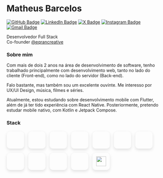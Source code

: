 # Matheus Barcelos

[![GitHub Badge](https://img.shields.io/badge/-barcelosdev-e9e9e9?style=flat-rounded&logo=GitHub&logoColor=1E1E1E&link=https://github.com/barcelosdev)](https://github.com/barcelosdev)
[![LinkedIn Badge](https://img.shields.io/badge/-/barcelosdev-e9e9e9?style=flat-rounded&logo=LinkedIn&logoColor=147CA6&link=https://www.linkedin.com/in/barcelosdev/)](https://www.linkedin.com/in/barcelosdev/)
[![X Badge](https://img.shields.io/badge/-barcelosdev-e9e9e9?style=flat-rounded&logo=X&logoColor=1e1e1e&link=https://twitter.com/barcelosdev)](https://twitter.com/barcelosdev)
[![Instagram Badge](https://img.shields.io/badge/-barcelosdev-e9e9e9?style=flat-rounded&logo=Instagram&link=https://www.instagram.com/barcelosdev/)](https://www.instagram.com/barcelosdev/)
[![Gmail Badge](https://img.shields.io/badge/-barcelosm1996@gmail.com-e9e9e9?style=flat-rounded&logo=Gmail&link=mailto:barcelosm1996@gmail.com)](mailto:barcelosm1996@gmail.com)

Desenvolvedor Full Stack  
Co-founder [@eqrancreative](https://www.linkedin.com/company/eqrancreative/)




### Sobre mim

Com mais de dois 2 anos na área de desenvolvimento de software, tenho trabalhado principalmente com desenvolvimento web, tanto no lado do cliente (Front-end), como no lado do servidor (Back-end). 

Falo bastante, mas também sou um excelente ouvinte. Me interesso por UX/UI Design, música, filmes e séries.

Atualmente, estou estudando sobre desenvolvimento mobile com Flutter, além de já ter tido experiência com React Native. Posteriormente, pretendo estudar mobile nativo, com Kotlin e Jetpack Compose.

### Stack

<style>  
    @import url("https://cdn.jsdelivr.net/gh/devicons/devicon@v2.15.1/devicon.min.css");  

    .skills {  
        display: flex;  
        flex-wrap: wrap;  
        gap: 12px  
    }  
    .skills div {  
        display: flex;  
        flex-direction: column;  
        justify-content: center;  
        align-items: center;  
        width: 56px;  
        height: 56px;  
        border-radius: 12px;  
        border: solid 1px rgba(0, 0, 0, 0.04);  
        box-shadow: 0px 5px 10px rgba(0, 0, 0, 0.1)  
    }  

    .skills i {  
        font-size: 32px;  
    }  

    @media (prefers-color-scheme: dark) {  
        .skills div {  
            border: solid 1px #e9e9e910;  
            background-color: rgba(0, 0, 0, 0.1);  
        }  
    }  
</style>  

<div class="skills">
    <div>
        <i class="devicon-javascript-plain colored"></i>
    </div>
    <div>
        <i class="devicon-typescript-plain colored"></i>
    </div>
    <div>
        <i class="devicon-react-plain colored"></i>
    </div>
    <div>
        <i class="devicon-tailwindcss-plain colored"></i>
    </div>
    <div>
        <i class="devicon-nodejs-plain colored"></i>
    </div>
    <div>
        <i class="devicon-express-original"></i>
    </div>
    <div>
        <i class="devicon-nestjs-plain colored"></i>
    </div>
    <div>
        <i class="devicon-postgresql-plain colored"></i>
    </div>
    <div>
        <i class="devicon-mongodb-plain colored"></i>
    </div>
    <div>
        <i class="devicon-docker-plain colored"></i>
    </div>
    <div>
        <i class="devicon-git-plain colored"></i>
    </div>
    <div>
        <img src="https://cdn.jsdelivr.net/gh/devicons/devicon/icons/figma/figma-original.svg" width="32"/>
    </div>
</div>